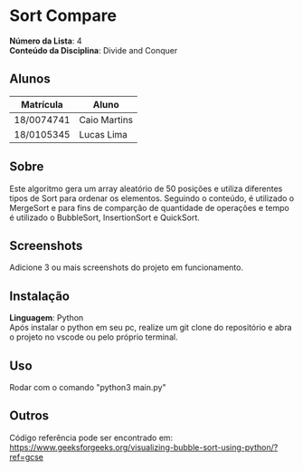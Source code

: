 # Sort Compare

**Número da Lista**: 4<br>
**Conteúdo da Disciplina**: Divide and Conquer<br>

## Alunos
| Matrícula  | Aluno        |
| ---------- | ------------ |
| 18/0074741 | Caio Martins |
| 18/0105345 | Lucas Lima   |

## Sobre 
Este algoritmo gera um array aleatório de 50 posições e utiliza diferentes tipos de Sort para ordenar os elementos. Seguindo o conteúdo, é utilizado o MergeSort e para fins de comparção de quantidade de operações e tempo é utilizado o BubbleSort, InsertionSort e QuickSort. 

## Screenshots
Adicione 3 ou mais screenshots do projeto em funcionamento.

## Instalação 
**Linguagem**: Python<br>
Após instalar o python em seu pc, realize um git clone do repositório e abra o projeto no vscode ou pelo próprio terminal.

## Uso 
Rodar com o comando "python3 main.py"

## Outros 
Código referência pode ser encontrado em: https://www.geeksforgeeks.org/visualizing-bubble-sort-using-python/?ref=gcse




